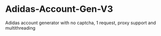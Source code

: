 # Adidas-Account-Gen-V3
Adidas account generator with no captcha, 1 request, proxy support and multithreading
